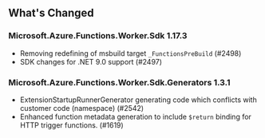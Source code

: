 ## What's Changed

<!-- Please add your release notes in the following format:
- My change description (#PR/#issue)
-->

### Microsoft.Azure.Functions.Worker.Sdk 1.17.3

- Removing redefining of msbuild target `_FunctionsPreBuild` (#2498)
- SDK changes for .NET 9.0 support (#2497)

### Microsoft.Azure.Functions.Worker.Sdk.Generators 1.3.1

- ExtensionStartupRunnerGenerator generating code which conflicts with customer code (namespace) (#2542)
- Enhanced function metadata generation to include `$return` binding for HTTP trigger functions. (#1619)

